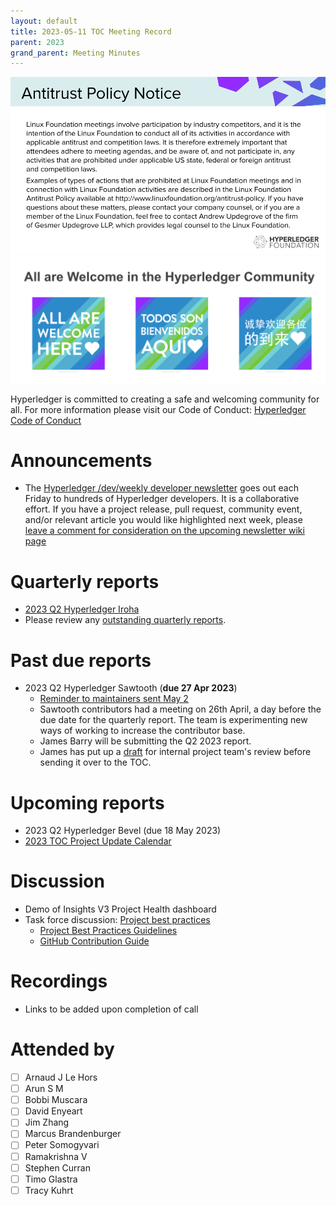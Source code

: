 ```yaml
---
layout: default
title: 2023-05-11 TOC Meeting Record
parent: 2023
grand_parent: Meeting Minutes
---
```


![Antitrust Policy Notice](../images/antitrust-policy-notice.png "Antitrust Policy Notice")
![All are Welcome in the Hyperledger Community](../images/all-are-welcome.png "All are Welcome in the Hyperledger Community")

Hyperledger is committed to creating a safe and welcoming community for all. For more information please visit our Code of Conduct: [Hyperledger Code of Conduct](https://toc.hyperledger.org/governing-documents/code-of-conduct.html)

# Announcements
* The [Hyperledger /dev/weekly developer newsletter](https://wiki.hyperledger.org/pages/viewpage.action?pageId=39618905) goes out each Friday to hundreds of Hyperledger developers. It is a collaborative effort. If you have a project release, pull request, community event, and/or relevant article you would like highlighted next week, please [leave a comment for consideration on the upcoming newsletter wiki page](https://wiki.hyperledger.org/display/DR/2023)

# Quarterly reports
* [2023 Q2 Hyperledger Iroha](https://github.com/hyperledger/toc/pull/108)
* Please review any [outstanding quarterly reports](https://github.com/hyperledger/toc/pulls?q=is%3Apr+is%3Aopen+label%3Aquarterly-report+user-review-requested%3A%40me).

# Past due reports
* 2023 Q2 Hyperledger Sawtooth (**due 27 Apr 2023**)
    * [Reminder to maintainers sent May 2](https://discord.com/channels/905194001349627914/941417089779007488/1102952066231586836)
    * Sawtooth contributors had a meeting on 26th April, a day before the due date for the quarterly report. The team is experimenting new ways of working to increase the contributor base.
    * James Barry will be submitting the Q2 2023 report.
    * James has put up a [draft](https://docs.google.com/document/d/1EvbqBNg9bsRnSHpDRIosKbERtWiTkKhllaFLW0xDQ4w/edit?usp=sharing) for internal project team's review before sending it over to the TOC.

# Upcoming reports
* 2023 Q2 Hyperledger Bevel (due 18 May 2023)
* [2023 TOC Project Update Calendar](../../project-reports/2023/2023-updates.md)

# Discussion
* Demo of Insights V3 Project Health dashboard
* Task force discussion: [Project best practices](https://github.com/hyperledger/toc/issues/45)
    * [Project Best Practices Guidelines](https://github.com/hyperledger/toc/pull/111)
    * [GitHub Contribution Guide](https://github.com/hyperledger/toc/pull/112)

# Recordings
* Links to be added upon completion of call

# Attended by
* [ ] Arnaud J Le Hors
* [ ] Arun S M
* [ ] Bobbi Muscara
* [ ] David Enyeart
* [ ] Jim Zhang
* [ ] Marcus Brandenburger
* [ ] Peter Somogyvari
* [ ] Ramakrishna V
* [ ] Stephen Curran
* [ ] Timo Glastra
* [ ] Tracy Kuhrt
